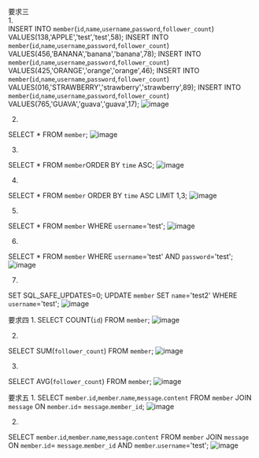 要求三  
1.  
INSERT INTO `member`(`id`,`name`,`username`,`password`,`follower_count`) 
VALUES(138,'APPLE','test','test',58);
INSERT INTO `member`(`id`,`name`,`username`,`password`,`follower_count`) 
VALUES(456,'BANANA','banana','banana',78);
INSERT INTO `member`(`id`,`name`,`username`,`password`,`follower_count`) 
VALUES(425,'ORANGE','orange','orange',46);
INSERT INTO `member`(`id`,`name`,`username`,`password`,`follower_count`) 
VALUES(016,'STRAWBERRY','strawberry','strawberry',89);
INSERT INTO `member`(`id`,`name`,`username`,`password`,`follower_count`) 
VALUES(765,'GUAVA','guava','guava',17);
![image](https://user-images.githubusercontent.com/93469479/151373504-39cb7f45-a2fb-4b08-89ee-22d1ec2b529e.png)

2.
SELECT * FROM `member`; 
![image](https://user-images.githubusercontent.com/93469479/151373748-3f0f1d31-ce31-4c60-9579-8609426d9902.png)

3.
SELECT * FROM `member`ORDER BY `time` ASC;
![image](https://user-images.githubusercontent.com/93469479/151373846-4c28d104-fec4-4d41-8ef9-7ad867d44b29.png)

4.
SELECT * FROM `member`
ORDER BY `time` ASC
LIMIT 1,3;
![image](https://user-images.githubusercontent.com/93469479/151373957-4ef5c695-f79e-4e0d-be42-627069f4b6fb.png)

5.
SELECT * FROM `member` WHERE `username`='test';
![image](https://user-images.githubusercontent.com/93469479/151374049-e3af28e5-2032-4921-855c-55a02a54dc3e.png)

6.
SELECT * FROM `member` WHERE `username`='test' AND `password`='test';
![image](https://user-images.githubusercontent.com/93469479/151374136-d9e823a9-5c58-4275-a0fa-8925550baf3d.png)

7.
SET SQL_SAFE_UPDATES=0;
UPDATE `member` SET `name`='test2' WHERE `username`='test';
![image](https://user-images.githubusercontent.com/93469479/151374271-c9776306-5cc1-4f18-b0c4-5005850ec51f.png)

要求四
1.
SELECT COUNT(`id`) FROM `member`;
![image](https://user-images.githubusercontent.com/93469479/151374547-8398ee0d-227b-49da-8a6d-2a321aefc7b8.png)

2.
SELECT SUM(`follower_count`) FROM `member`;
![image](https://user-images.githubusercontent.com/93469479/151374661-c5f3d38f-ae96-4d91-bda9-024219ab7e45.png)

3.
SELECT AVG(`follower_count`) FROM `member`;
![image](https://user-images.githubusercontent.com/93469479/151374730-eac9b43c-3f6b-4f9e-956f-3760a8743473.png)

要求五
1.
SELECT `member`.`id`,`member`.`name`,`message`.`content`
FROM `member`
JOIN `message`
ON `member`.`id`= `message`.`member_id`;
![image](https://user-images.githubusercontent.com/93469479/151375322-174d0874-eaac-4557-87ca-46c07a0c409c.png)

2.
SELECT `member`.`id`,`member`.`name`,`message`.`content`
FROM `member`
JOIN `message`
ON `member`.`id`= `message`.`member_id` AND `member`.`username`='test';
![image](https://user-images.githubusercontent.com/93469479/151375424-47a960e2-37d7-4f58-bc16-1bb6b65ae139.png)







